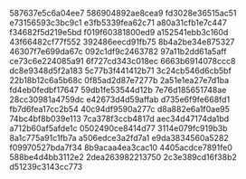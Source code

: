587637e5c6a04ee7
586904892ae8cea9
fd3028e36515ac51
e73156593c3bc9c1
e3fb5339fea62c71
a80a31cfb1e7c447
f34682f5d219e5bd
f019f60381800ed9
a152541ebb3c160d
43f66482cf77f552
392486eecd91fb75
8b4a2be34e875327
46307f7e699da67c
092c1df9c2463782
97a11b2dd61a5aff
ce73c6e224085a91
6f727cd343c018ec
6663b6914078ccc8
dc8e9348d5f2a183
5c77b3f441412b71
3c24cb546d6cb5bf
22b18b12c6a5b68c
0f85ad2d87e7277b
2a51e1ea27e7d1ba
fd4eb0fedbf17647
59db1fe53544d12b
7e76d185651748ae
28cc30981a4759dc
e42673d4d59affab
d735e6f9fe668fd1
fb7d6fea17cc2b54
40c94df9590a277c
d8a882e6a1f0ae95
74bc4bf8b039e113
7ca378f3ccb4817d
aec34d47174da1bd
a712b60af5afde1c
0502490ce8414d77
3114e079fc919b3b
8a1c775a91c1fb7a
a506edce3a2fd7a1
e9da3834560a5282
f09970527bda7f34
8b9acaa4ea3cac10
4405acdce7891fe0
588be4d4bb3112e2
2dea263982213750
2c3e389cd16f38b2
d51239c3143cc773
